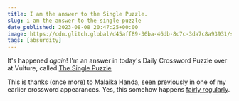 ```yaml
---
title: I am the answer to the Single Puzzle.
slug: i-am-the-answer-to-the-single-puzzle
date_published: 2023-08-08 20:47:25+00:00
image: https://cdn.glitch.global/d45aff89-36ba-46db-8c7c-3da7c8a93931/single-puzzle.png?v=1691543857774
tags: [absurdity]
---
```

It's happened *again*! I'm an answer in today's Daily Crossword Puzzle over at Vulture, called <a href="https://www.vulture.com/2023/08/daily-crossword-puzzle-august-8.html">The Single Puzzle</a>

This is thanks (once more) to Malaika Handa, <a href="/2022/05/20/i-am-the-answer-to-the-sexual-tension-puzzle/">seen previously</a> in one of my earlier crossword appearances. Yes, this somehow happens <a href="https://www.anildash.com/2022/06/02/i-am-the-answer-to-the-rites-of-spring-puzzle/">fairly regularly</a>.
